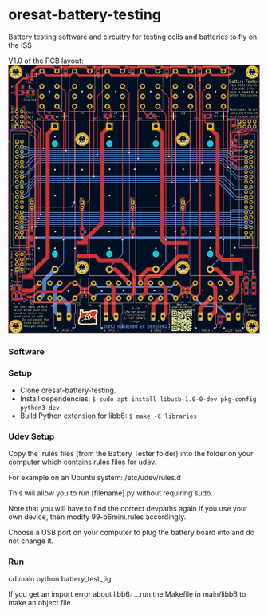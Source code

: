 # oresat-battery-testing

Battery testing software and circuitry for testing cells and batteries to fly on the ISS

V1.0 of the PCB layout:
![The PCB layout V1.0](https://github.com/oresat/oresat-battery-testing/raw/master/pcd-layout.png)

### Software

### Setup
- Clone oresat-battery-testing.
- Install dependencies: `$ sudo apt install libusb-1.0-0-dev pkg-config python3-dev`
- Build Python extension for libb6: `$ make -C libraries`

### Udev Setup
Copy the .rules files (from the Battery Tester folder) into the folder on your computer which contains rules files for udev.

For example on an Ubuntu system: /etc/udev/rules.d

This will allow you to run [filename].py without requiring sudo.

Note that you will have to find the correct devpaths again if you use your own device, then modify 99-b6mini.rules accordingly.

Choose a USB port on your computer to plug the battery board into and do not change it.

### Run
cd main
python battery_test_jig

If you get an import error about libb6:
...run the Makefile in main/libb6 to make an object file.
